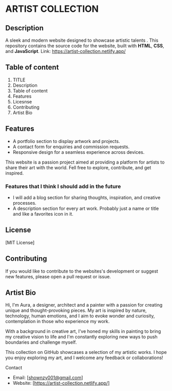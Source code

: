 # ARTIST COLLECTION
## Description
A sleek and modern website designed to showcase artistic talents . This repository contains the source code for the website, built with **HTML**, **CSS**, and **JavaScript**. 
Link: https://artist-collection.netlify.app/

## Table of content
1. TITLE
2. Description
3. Table of content
4. Features
5. Licesnse
6. Contributing
7. Artist Bio


## Features
+ A portfolio section to display artwork and projects.
+ A contact form for enquiries and commission requests.
+ Responsive design for a seamless experience across devices.

This website is a passion project aimed at providing a platform for artists to share their art with the world. Fell free to explore, contribute, and get inspired.

### Features that I think I should add in the future
+ I will add a blog section for sharing thoughts, inspiration, and creative processes.
+ A description section for every art work. Probably just a name or title and like a favorites icon in it.

## License
[MIT License] 

## Contributing
If you would like to contribute to the websites's development or suggest new features, please open a pull request or issue.

## Artist Bio
Hi, I'm Aura, a designer, architect and a painter with a passion for creating unique and thought-provoking pieces. My art is inspired by  nature, technology, human emotions, and I aim to evoke wonder and curiosity, contemplation in those who experience my work.

With a background in creative art, I've honed my skills in painting to bring my creative vision to life and I'm constantly exploring new ways to push boundaries and challenge myself.

This collection on GitHub showcases a selection of my artistic works. I hope you enjoy exploring my art, and I welcome any feedback or collaborations!

Contact

- Email: [shownzy001@gmail.com]
- Website: [https://artist-collection.netlify.app/]

